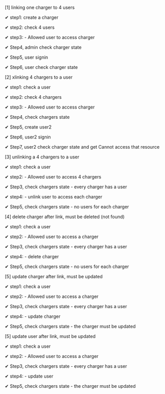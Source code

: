[1] linking one charger to 4 users

✔ step1: create a charger

✔ step2: check 4 users

✔ step3: - Allowed user to access charger

✔ Step4, admin check charger state

✔ Step5, user signin

✔ Step6, user check charger state

[2] xlinking 4 chargers to a user

✔ step1: check a user

✔ step2: check 4 chargers

✔ step3: - Allowed user to access charger

✔ Step4, check chargers state

✔ Step5, create user2

✔ Step6, user2 signin

✔ Step7, user2 check charger state and get Cannot access that resource

[3] unlinking a 4 chargers to a user

✔ step1: check a user

✔ step2: - Allowed user to access 4 chargers

✔ Step3, check chargers state - every charger has a user

✔ step4: - unlink user to access each charger

✔ Step5, check chargers state - no users for each charger

[4] delete charger after link, must be deleted (not found)

✔ step1: check a user

✔ step2: - Allowed user to access a charger

✔ Step3, check chargers state - every charger has a user

✔ step4: - delete charger

✔ Step5, check chargers state - no users for each charger

[5] update charger after link, must be updated

✔ step1: check a user

✔ step2: - Allowed user to access a charger

✔ Step3, check chargers state - every charger has a user

✔ step4: - update charger

✔ Step5, check chargers state - the charger must be updated

[5] update user after link, must be updated

✔ step1: check a user

✔ step2: - Allowed user to access a charger

✔ Step3, check chargers state - every charger has a user

✔ step4: - update user

✔ Step5, check chargers state - the charger must be updated
